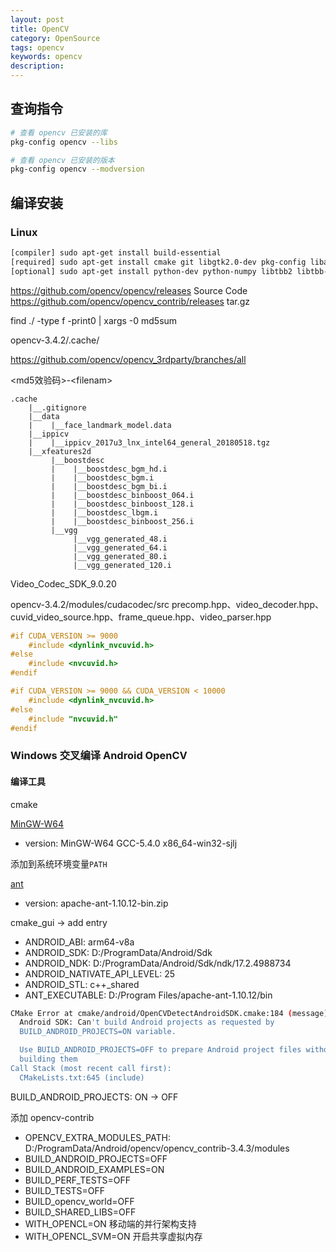 ```yaml
---
layout: post
title: OpenCV
category: OpenSource
tags: opencv
keywords: opencv
description:
---
```


## 查询指令

```bash
# 查看 opencv 已安装的库
pkg-config opencv --libs

# 查看 opencv 已安装的版本
pkg-config opencv --modversion    
```

## 编译安装

### Linux

```bash
[compiler] sudo apt-get install build-essential
[required] sudo apt-get install cmake git libgtk2.0-dev pkg-config libavcodec-dev libavformat-dev libswscale-dev
[optional] sudo apt-get install python-dev python-numpy libtbb2 libtbb-dev libjpeg-dev libpng-dev libtiff-dev libjasper-dev libdc1394-22-dev
```

https://github.com/opencv/opencv/releases           Source Code
https://github.com/opencv/opencv_contrib/releases   tar.gz

find ./ -type f -print0 | xargs -0 md5sum

opencv-3.4.2/.cache/

https://github.com/opencv/opencv_3rdparty/branches/all

\<md5效验码\>-\<filenam\>

    .cache
        |__.gitignore
        |__data
        |    |__face_landmark_model.data
        |__ippicv
        |    |__ippicv_2017u3_lnx_intel64_general_20180518.tgz
        |__xfeatures2d
             |__boostdesc
             |    |__boostdesc_bgm_hd.i
             |    |__boostdesc_bgm.i
             |    |__boostdesc_bgm_bi.i
             |    |__boostdesc_binboost_064.i
             |    |__boostdesc_binboost_128.i
             |    |__boostdesc_lbgm.i
             |    |__boostdesc_binboost_256.i
             |__vgg
                  |__vgg_generated_48.i
                  |__vgg_generated_64.i
                  |__vgg_generated_80.i
                  |__vgg_generated_120.i

Video_Codec_SDK_9.0.20

opencv-3.4.2/modules/cudacodec/src
precomp.hpp、video_decoder.hpp、cuvid_video_source.hpp、frame_queue.hpp、video_parser.hpp

```c++
#if CUDA_VERSION >= 9000
    #include <dynlink_nvcuvid.h>
#else
    #include <nvcuvid.h>
#endif
```

```c++
#if CUDA_VERSION >= 9000 && CUDA_VERSION < 10000
    #include <dynlink_nvcuvid.h>
#else
    #include "nvcuvid.h"
#endif
```


### Windows 交叉编译 Android OpenCV

#### 编译工具

cmake

[MinGW-W64](https://sourceforge.net/projects/mingw-w64/files/)

- version: MinGW-W64 GCC-5.4.0 x86_64-win32-sjlj

添加到系统环境变量`PATH`

[ant](https://archive.apache.org/dist/ant/binaries/)

- version: apache-ant-1.10.12-bin.zip


cmake_gui -> add entry

- ANDROID_ABI: arm64-v8a
- ANDROID_SDK: D:/ProgramData/Android/Sdk
- ANDROID_NDK: D:/ProgramData/Android/Sdk/ndk/17.2.4988734
- ANDROID_NATIVATE_API_LEVEL: 25
- ANDROID_STL: c++_shared
- ANT_EXECUTABLE: D:/Program Files/apache-ant-1.10.12/bin

```bash
CMake Error at cmake/android/OpenCVDetectAndroidSDK.cmake:184 (message):
  Android SDK: Can't build Android projects as requested by
  BUILD_ANDROID_PROJECTS=ON variable.

  Use BUILD_ANDROID_PROJECTS=OFF to prepare Android project files without
  building them
Call Stack (most recent call first):
  CMakeLists.txt:645 (include)
```

BUILD_ANDROID_PROJECTS:  ON -> OFF


添加 opencv-contrib

- OPENCV_EXTRA_MODULES_PATH: D:/ProgramData/Android/opencv/opencv_contrib-3.4.3/modules
- BUILD_ANDROID_PROJECTS=OFF
- BUILD_ANDROID_EXAMPLES=ON
- BUILD_PERF_TESTS=OFF
- BUILD_TESTS=OFF
- BUILD_opencv_world=OFF
- BUILD_SHARED_LIBS=OFF
- WITH_OPENCL=ON        移动端的并行架构支持
- WITH_OPENCL_SVM=ON    开启共享虚拟内存
